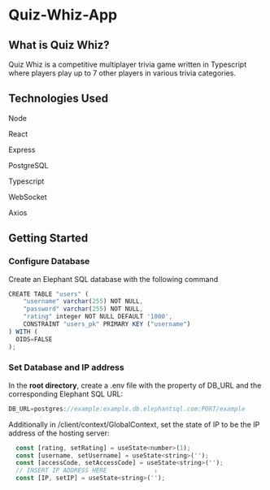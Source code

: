# Quiz-Whiz-App

## What is Quiz Whiz?

Quiz Whiz is a competitive multiplayer trivia game written in Typescript where players play up to 7 other players in various trivia categories.

## Technologies Used
Node

React

Express

PostgreSQL

Typescript

WebSocket

Axios

## Getting Started

### Configure Database
Create an Elephant SQL database with the following command
```js
CREATE TABLE "users" (
	"username" varchar(255) NOT NULL,
	"password" varchar(255) NOT NULL,
	"rating" integer NOT NULL DEFAULT '1000',
	CONSTRAINT "users_pk" PRIMARY KEY ("username")
) WITH (
  OIDS=FALSE
);
```

### Set Database and IP address

In the **root directory**, create a .env file with the property of DB_URL and the corresponding Elephant SQL URL:
```js
DB_URL=postgres://example:example.db.elephantsql.com:PORT/example
```

Additionally in /client/context/GlobalContext, set the state of IP to be the IP address of the hosting server:

```js
  const [rating, setRating] = useState<number>(1);
  const [username, setUsername] = useState<string>('');
  const [accessCode, setAccessCode] = useState<string>('');
  // INSERT IP ADDRESS HERE             ↓
  const [IP, setIP] = useState<string>('');
```
